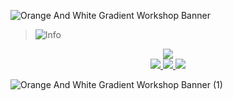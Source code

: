 

![Orange And White Gradient Workshop Banner](https://github.com/user-attachments/assets/0b42725b-5ad3-44fa-8b23-27ae6579e6ef)

> <picture>
>   <source media="(prefers-color-scheme: light)" srcset="https://raw.githubusercontent.com/Mqxx/GitHub-Markdown/main/blockquotes/badge/light-theme/info.svg">
>   <img alt="Info" src="https://raw.githubusercontent.com/Mqxx/GitHub-Markdown/main/blockquotes/badge/dark-theme/info.svg">
> </picture><br>
<p align="center">
  <img src="https://github.com/user-attachments/assets/1f785750-9ae3-4c9f-899b-8ec2ba88acab" />
  <br>
  <a href="https://www.linkedin.com/in/artsiom-krasouski-88405b258/">
    <img src="https://img.shields.io/badge/LinkedIn-0077B5?style=for-the-badge&logo=linkedin&logoColor=white" />
  </a>
  <a href="https://t.me/arkrasouski">
    <img src="https://img.shields.io/badge/Telegram-2CA5E0?style=for-the-badge&logo=telegram&logoColor=white" />
  </a>
  <a href="mailto:arkrasouski@arortem.ru">
    <img src="https://img.shields.io/badge/Связаться-arkrasouski@arortem.ru-d92d2d?style=for-the-badge&logo=yandex&logoColor=white" />
  </a>
</p>

![Orange And White Gradient Workshop Banner (1)](https://github.com/user-attachments/assets/b7153ae6-115b-4823-96e4-628f343b1b46)




<!--
**arkrasouski/arkrasouski** is a ✨ _special_ ✨ repository because its `README.md` (this file) appears on your GitHub profile.

Here are some ideas to get you started:

- 🔭 I’m currently working on ...
- 🌱 I’m currently learning ...
- 👯 I’m looking to collaborate on ...
- 🤔 I’m looking for help with ...
- 💬 Ask me about ...
- 📫 How to reach me: ...
- 😄 Pronouns: ...
- ⚡ Fun fact: ...
-->
